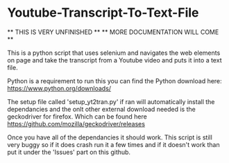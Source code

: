 # Youtube-Transcript-To-Text-File
** THIS IS VERY UNFINISHED **
** MORE DOCUMENTATION WILL COME **


This is a python script that uses selenium and navigates the web elements on page and take the transcript from a Youtube video and puts it into a text file.

Python is a requirement to run this you can find the Python download here: https://www.python.org/downloads/

The setup file called 'setup_yt2tran.py' if ran will automatically install the dependancies and the onlt other external download needed is the geckodriver for firefox. Which can be found here https://github.com/mozilla/geckodriver/releases

Once you have all of the dependancies it should work. This script is still very buggy so if it does crash run it a few times and if it doesn't work than put it under the 'Issues' part on this github.
